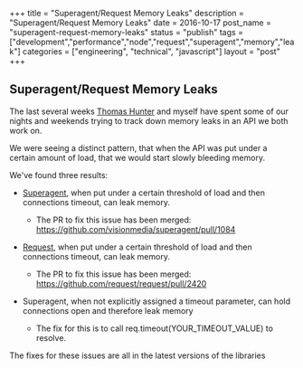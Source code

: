 +++
title = "Superagent/Request Memory Leaks"
description = "Superagent/Request Memory Leaks"
date = 2016-10-17
post_name = "superagent-request-memory-leaks"
status = "publish"
tags = ["development","performance","node","request","superagent","memory","leak"]
categories = ["engineering", "technical", "javascript"]
layout = "post"
+++

## Superagent/Request Memory Leaks

The last several weeks [Thomas Hunter](https://thomashunter.name/) and myself have spent some of our nights and weekends trying to track down memory leaks in an API we both work on.

We were seeing a distinct pattern, that when the API was put under a certain amount of load, that we would start slowly bleeding memory.

We've found three results:
  - [Superagent](https://github.com/visionmedia/superagent), when put under a certain threshold of load and then connections timeout, can leak memory.
    - The PR to fix this issue has been merged: https://github.com/visionmedia/superagent/pull/1084

  - [Request](https://github.com/request/request), when put under a certain threshold of load and then connections timeout, can leak memory.
    - The PR to fix this issue has been merged: https://github.com/request/request/pull/2420

  - Superagent, when not explicitly assigned a timeout parameter, can hold connections open and therefore leak memory
    - The fix for this is to call req.timeout(YOUR_TIMEOUT_VALUE) to resolve.

The fixes for these issues are all in the latest versions of the libraries

